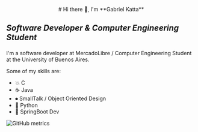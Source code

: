 <p align="center"># Hi there 👋, I'm **Gabriel Katta**

## *Software Developer & Computer Engineering Student*</p>

I'm a software developer at MercadoLibre / Computer Engineering Student at the University of Buenos Aires.

Some of my skills are:

* 💥 C
* ☕️ Java 
* ⏺ SmallTalk / Object Oriented Design
* 🐍 Python
* 🌱 SpringBoot Dev

![GitHub metrics](https://metrics.lecoq.io/Kttq)  


